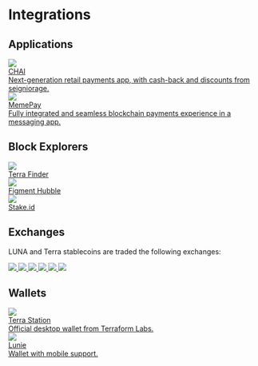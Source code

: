 # Integrations

## Applications

<div class="cards twoColumn">
  <a href="https://chai.finance" class="card app">
    <img src="/img/apps_chai.png"/>
    <div class="title">
      CHAI
    </div>
    <div class="text">
      Next-generation retail payments app, with cash-back and discounts from seigniorage.
    </div>
  </a>
  <a href="https://memechat.app/" class="card app">
    <img src="/img/apps_memepay.png"/>
    <div class="title">
      MemePay
    </div>
    <div class="text">
      Fully integrated and seamless blockchain payments experience in a messaging app.
    </div>
  </a>
</div>

## Block Explorers

<div class="cards threeColumn">
  <a href="https://finder.terra.money/" class="card app">
    <img src="/img/expl_finder.png"/>
    <div class="title">
      Terra Finder
    </div>
    <div class="text">
      <!-- Vanilla block explorer from Terraform labs. -->
    </div>
  </a>
  <a href="https://hubble.figment.network/terra/chains/columbus-3" class="card app">
    <img src="/img/expl_hubble.png"/>
    <div class="title">
      Figment Hubble
    </div>
    <div class="text">
    </div>
  </a>
  <a href="https://terra.stake.id/#/" class="card app">
    <img src="/img/expl_stakeid.png"/>
    <div class="title">
      Stake.id
    </div>
    <div class="text">
    </div>
  </a>
</div>

## Exchanges

LUNA and Terra stablecoins are traded the following exchanges:

<div class="cards threeColumn">
  <a href="https://coinone.co.kr/" class="card image">
    <img src="/img/exg_coinone.png"/>
  </a>
  <a href="https://www.bithumb.com/" class="card image">
    <img src="/img/exg_bithumb.png"/>
  </a>
  <a href="https://www.gdac.com/" class="card image">
    <img src="/img/exg_gdac.png"/>
  </a>
  <a href="https://www.kucoin.com/" class="card image">
    <img src="/img/exg_kucoin.png"/>
  </a>
  <a href="http://upbit.com/" class="card image">
    <img src="/img/exg_upbit.png"/>
  </a>
  <a href="https://www.gopax.co.kr/exchange/" class="card image">
    <img src="/img/exg_gopax.png"/>
  </a>
</div>

## Wallets

<div class="cards twoColumn">
  <a href="https://station.terra.money/" class="card app">
    <img src="/img/wallets_station.png"/>
    <div class="title">
      Terra Station
    </div>
    <div class="text">
      Official desktop wallet from Terraform Labs.
    </div>
  </a>
      <a href="https://lunie.io/" class="card app">
    <img src="/img/wallets_lunie.png"/>
    <div class="title">
      Lunie
    </div>
    <div class="text">
      Wallet with mobile support.
    </div>
  </a>
  <!-- <a href="#" class="card disabled app">
    <img src="/img/wallets_harvest.png"/>
    <div class="title">
      Harvest
    </div>
    <div class="text">
    </div>
  </a> -->

</div>
